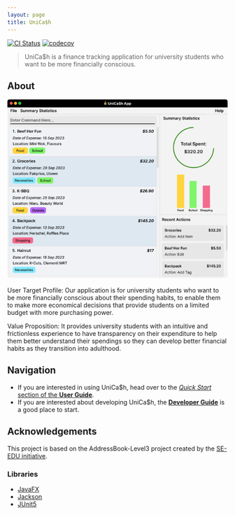 ```yaml
---
layout: page
title: UniCa$h
---
```


[![CI Status](https://github.com/AY2324S1-CS2103-T16-3/tp/workflows/Java%20CI/badge.svg)](https://github.com/AY2324S1-CS2103-T16-3/tp/actions)
[![codecov](https://codecov.io/gh/AY2324S1-CS2103-T16-3/tp/graph/badge.svg?token=LPKS424C1Y)](https://codecov.io/gh/AY2324S1-CS2103-T16-3/tp)

> UniCa$h is a finance tracking application for university students who want to be more financially conscious.

## About

[//]: # (TODO Change this image)
![Ui](images/Ui.png)

User Target Profile: Our application is for university students who want to be more financially conscious about their
spending habits, to enable them to make more economical decisions that provide students on a limited budget with more
purchasing power.

Value Proposition: It provides university students with an intuitive and frictionless experience to have transparency on
their expenditure to help them better understand their spendings so they can develop better financial habits as they
transition into adulthood.

## Navigation

* If you are interested in using UniCa$h, head over to the
  [_Quick Start_ section of the **User Guide**](UserGuide.html#quick-start).
* If you are interested about developing UniCa$h, the [**Developer Guide**](DeveloperGuide.html) is a good place to
  start.

## Acknowledgements

This project is based on the AddressBook-Level3 project created by the [SE-EDU initiative](https://se-education.org).

### Libraries

* [JavaFX](https://openjfx.io/)
* [Jackson](https://github.com/FasterXML/jackson)
* [JUnit5](https://github.com/junit-team/junit5)
